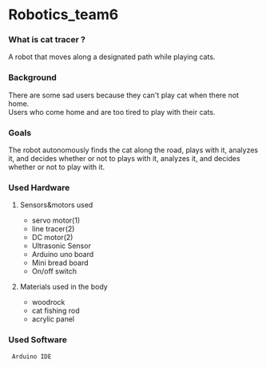 # Robotics_team6

### What is cat tracer ?  
A robot that moves along a designated path while playing cats.

### Background 
There are some sad users because they can't play cat when there not home.  
Users who come home and are too tired to play with their cats.


### Goals  
The robot autonomously finds the cat along the road, plays with it, analyzes it, and decides whether or not to plays with it, analyzes it, and decides whether or not to play with it.




### Used Hardware

1. Sensors&motors used  
    - servo motor(1)
    - line tracer(2)
    - DC motor(2)
    - Ultrasonic Sensor
    - Arduino uno board
    - Mini bread board
    - On/off switch
  
2. Materials used in the body
   - woodrock
   - cat fishing rod
   - acrylic panel


### Used Software
     Arduino IDE
